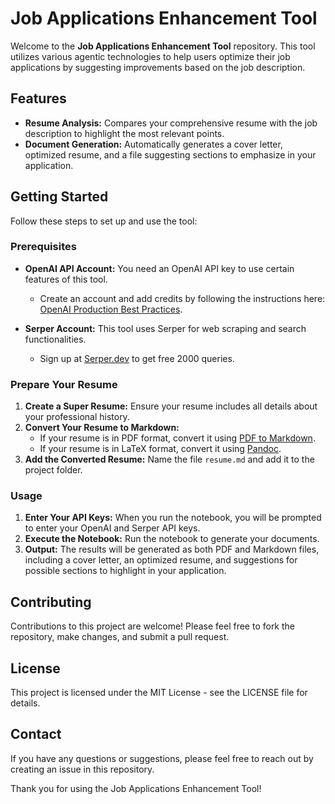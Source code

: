 # Job Applications Enhancement Tool

Welcome to the **Job Applications Enhancement Tool** repository. This tool utilizes various agentic technologies to help users optimize their job applications by suggesting improvements based on the job description.

## Features

- **Resume Analysis:** Compares your comprehensive resume with the job description to highlight the most relevant points.
- **Document Generation:** Automatically generates a cover letter, optimized resume, and a file suggesting sections to emphasize in your application.

## Getting Started

Follow these steps to set up and use the tool:

### Prerequisites

- **OpenAI API Account:** You need an OpenAI API key to use certain features of this tool.
  - Create an account and add credits by following the instructions here: [OpenAI Production Best Practices](https://platform.openai.com/docs/guides/production-best-practices/api-keys).

- **Serper Account:** This tool uses Serper for web scraping and search functionalities.
  - Sign up at [Serper.dev](https://serper.dev) to get free 2000 queries.

### Prepare Your Resume

1. **Create a Super Resume:** Ensure your resume includes all details about your professional history.
2. **Convert Your Resume to Markdown:**
   - If your resume is in PDF format, convert it using [PDF to Markdown](https://pdf2md.morethan.io/).
   - If your resume is in LaTeX format, convert it using [Pandoc](https://pandoc.org/try/).
3. **Add the Converted Resume:** Name the file `resume.md` and add it to the project folder.

### Usage

1. **Enter Your API Keys:** When you run the notebook, you will be prompted to enter your OpenAI and Serper API keys.
2. **Execute the Notebook:** Run the notebook to generate your documents.
3. **Output:** The results will be generated as both PDF and Markdown files, including a cover letter, an optimized resume, and suggestions for possible sections to highlight in your application.

## Contributing

Contributions to this project are welcome! Please feel free to fork the repository, make changes, and submit a pull request.

## License

This project is licensed under the MIT License - see the LICENSE file for details.

## Contact

If you have any questions or suggestions, please feel free to reach out by creating an issue in this repository.

Thank you for using the Job Applications Enhancement Tool!
